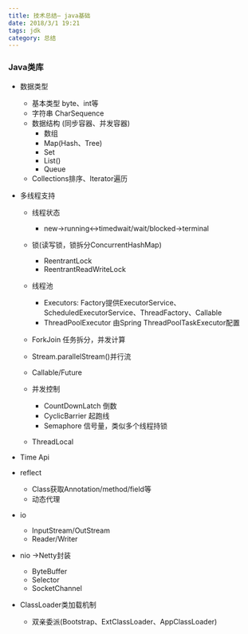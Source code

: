 ```yaml
---
title: 技术总结— java基础
date: 2018/3/1 19:21
tags: jdk
category: 总结
---
```


### Java类库

- 数据类型
  - 基本类型 byte、int等
  - 字符串 CharSequence
  - 数据结构 (同步容器、并发容器)
     - 数组
     - Map(Hash、Tree)
     - Set
     - List()
     - Queue
  - Collections排序、Iterator遍历

- 多线程支持
  - 线程状态
    - new->running<->timedwait/wait/blocked->terminal
  - 锁(读写锁，锁拆分ConcurrentHashMap)
    - ReentrantLock
    - ReentrantReadWriteLock
    
  - 线程池
    - Executors: Factory提供ExecutorService、ScheduledExecutorService、ThreadFactory、Callable
    - ThreadPoolExecutor 由Spring ThreadPoolTaskExecutor配置
        
  - ForkJoin 任务拆分，并发计算
  - Stream.parallelStream()并行流
  - Callable/Future
  - 并发控制
    - CountDownLatch 倒数
    - CyclicBarrier 起跑线
    - Semaphore 信号量，类似多个线程持锁
  - ThreadLocal
  
- Time Api
- reflect
  - Class获取Annotation/method/field等
  - 动态代理
- io
  - InputStream/OutStream
  - Reader/Writer
- nio ->Netty封装
  - ByteBuffer
  - Selector
  - SocketChannel
- ClassLoader类加载机制
  - 双亲委派(Bootstrap、ExtClassLoader、AppClassLoader)